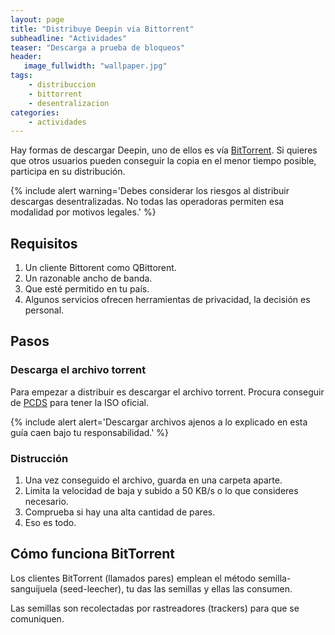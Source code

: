 ```yaml
---
layout: page
title: "Distribuye Deepin via Bittorrent"
subheadline: "Actividades"
teaser: "Descarga a prueba de bloqueos"
header:
   image_fullwidth: "wallpaper.jpg"
tags:
    - distribuccion
    - bittorrent
    - desentralizacion
categories:
    - actividades
---
```

Hay formas de descargar Deepin, uno de ellos es vía [BitTorrent](https://es.wikipedia.org/wiki/BitTorrent). Si quieres que otros usuarios pueden conseguir la copia en el menor tiempo posible, participa en su distribución.

{% include alert warning='Debes considerar los riesgos al distribuir descargas desentralizadas. No todas las operadoras permiten esa modalidad por motivos legales.' %}

## Requisitos
1. Un cliente Bittorent como QBittorent.
2. Un razonable ancho de banda.
3. Que esté permitido en tu país.
4. Algunos servicios ofrecen herramientas de privacidad, la decisión es personal.

## Pasos
### Descarga el archivo torrent
Para empezar a distribuir es descargar el archivo torrent. Procura conseguir de [PCDS](http://www.pcds.fi/downloads/iso/debianbased/deepin/about.deepin.debian.html) para tener la ISO oficial.

{% include alert alert='Descargar archivos ajenos a lo explicado en esta guía caen bajo tu responsabilidad.' %}

### Distrucción
1. Una vez conseguido el archivo, guarda en una carpeta aparte.
2. Limita la velocidad de baja y subido a 50 KB/s o lo que consideres necesario.
3. Comprueba si hay una alta cantidad de pares.
4. Eso es todo.

## Cómo funciona BitTorrent
Los clientes BitTorrent (llamados pares) emplean el método semilla-sanguijuela (seed-leecher), tu das las semillas y ellas las consumen.

Las semillas son recolectadas por rastreadores (trackers) para que se comuniquen.
